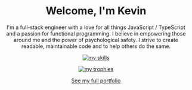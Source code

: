 <h1 align="center">Welcome, I'm Kevin</h1>

<p align="center">I'm a full-stack engineer with a love for all things JavaScript / TypeScript and a passion for functional programming. I believe in empowering those around me and the power of psychological safety. I strive to create readable, maintainable code and to help others do the same.</p>

<p align="center">
  <a href="https://skillicons.dev">
    <img src="https://skillicons.dev/icons?i=ts,react,nodejs,npm,pnpm,jest,git,gitlab,docker,graphql,figma,vite,webpack,next,notion" alt="my skills" />
  </a>
</p>

<p align="center">
  <a href="https://github.com/ryo-ma/github-profile-trophy"><img src="https://github-profile-trophy.vercel.app/?username=kgroat&theme=darkhub&no-frame=true&no-bg=true&row=1&column=6&margin-w=4&margin-h=4" alt="my trophies" /></a>
</p>

<p align="center">
  <a href="https://www.kgroat.dev">See my full portfolio</a>
</p>
